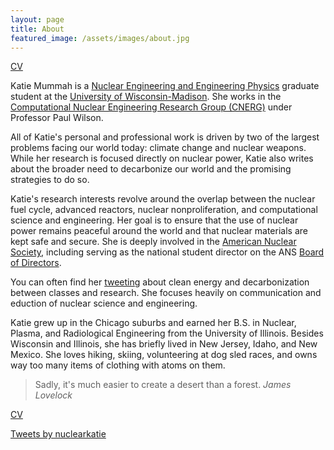 ```yaml
---
layout: page
title: About
featured_image: /assets/images/about.jpg
---
```


<a href="/katie_mummah_cv.pdf" class="button">          CV          </a>

Katie Mummah is a [Nuclear Engineering and Engineering Physics](https://www.engr.wisc.edu/department/engineering-physics/) graduate student at the [University of Wisconsin-Madison](https://www.wisc.edu). She works in the <a href="https://cnerg.github.io">Computational Nuclear Engineering Research Group (CNERG)</a> under Professor Paul Wilson.

All of Katie's personal and professional work is driven by two of the largest problems facing our world today: climate change and nuclear weapons. While her research is focused directly on nuclear power, Katie also writes about the broader need to decarbonize our world and the promising strategies to do so.

Katie's research interests revolve around the overlap between the nuclear fuel cycle, advanced reactors, nuclear nonproliferation, and computational science and engineering. Her goal is to ensure that the use of nuclear power remains peaceful around the world and that nuclear materials are kept safe and secure. She is deeply involved in the <a href="https://ans.org">American Nuclear Society</a>, including serving as the national student director on the ANS [Board of Directors](http://www.ans.org/about/board/).

You can often find her <a href="https://twitter.com/nuclearkatie">tweeting</a> about clean energy and decarbonization between classes and research. She focuses heavily on communication and eduction of nuclear science and engineering.

<!--She is also interested in design and implementation of new reactors, including Small Modular Reactors. -->


Katie grew up in the Chicago suburbs and earned her B.S. in Nuclear, Plasma, and Radiological Engineering from the University of Illinois. Besides Wisconsin and Illinois, she has briefly lived in New Jersey, Idaho, and New Mexico. She loves hiking, skiing, volunteering at dog sled races, and owns way too many items of clothing with atoms on them.

>Sadly, it's much easier to create a desert than a forest. <cite>James Lovelock</cite>


<!--- Daniel Bennett is a senior developer from Vilnius, Lithuania. After graduating from The College with a degree in **Computer Science**, he worked for three small web shops where he honed his development skills and love for JavaScript.

His work has been recognized by Communication Arts, IBM, How, ID, IdN, AIGA, Effie, Archive, Graphis, AdFed and Rockport. **Net** magazine named him a person to watch in 2018. --->



<!--- As a hobby, Daniel authors the most influential JavaScript blog in Lithuania with over 100,000 page views a month. He lives in Vilnius with his beautiful wife, two boys and one girl.

*Thank You for reading!* --->

<a href="/katie_mummah_cv.pdf" class="button">CV</a>

<!--- <a href="https://twitter.com/intent/tweet?button_hashtag=nuclearkatie&ref_src=twsrc%5Etfw" class="twitter-hashtag-button" data-show-count="false">Tweet #nuclearkatie</a><script async src="https://platform.twitter.com/widgets.js" charset="utf-8"></script> --->

<a class="twitter-timeline" data-theme="light" href="https://twitter.com/nuclearkatie?ref_src=twsrc%5Etfw">Tweets by nuclearkatie</a> <script async src="https://platform.twitter.com/widgets.js" charset="utf-8"></script>
